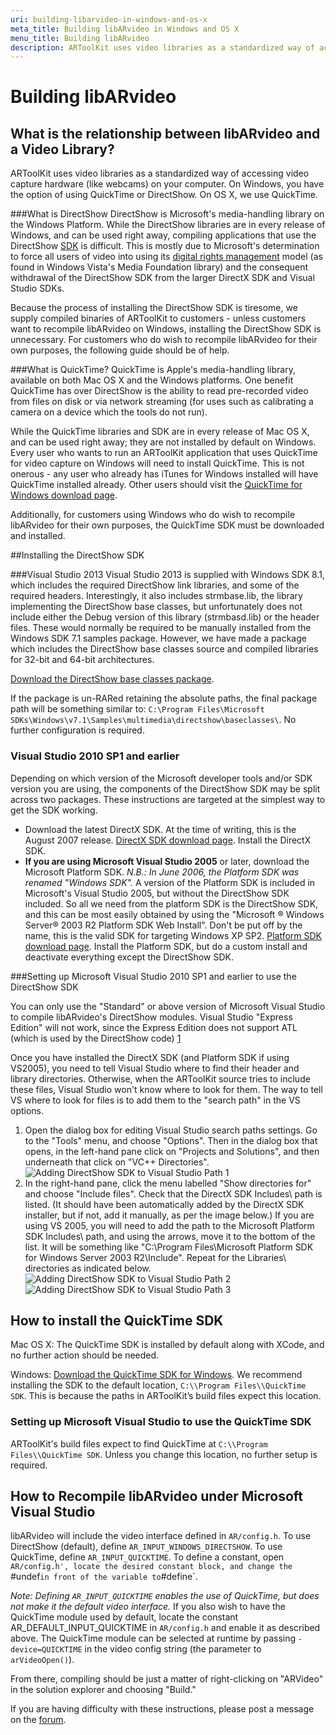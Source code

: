 ```yaml
---
uri: building-libarvideo-in-windows-and-os-x
meta_title: Building libARvideo in Windows and OS X
menu_title: Building libARvideo
description: ARToolKit uses video libraries as a standardized way of accessing video capture hardware (like webcams) on your computer. On Windows, you have the option of using QuickTime or DirectShow. On OS X, we use QuickTime.
---
```


# Building libARvideo

## What is the relationship between libARvideo and a Video Library?
ARToolKit uses video libraries as a standardized way of accessing video capture hardware (like webcams) on your computer. On Windows, you have the option of using QuickTime or DirectShow. On OS X, we use QuickTime.

###What is DirectShow
DirectShow is Microsoft's media-handling library on the Windows Platform. While the DirectShow libraries are in every release of Windows, and can be used right away, compiling applications that use the DirectShow [SDK][1a] is difficult. This is mostly due to Microsoft's determination to force all users of video into using its [digital rights management][2a] model (as found in Windows Vista's Media Foundation library) and the consequent withdrawal of the DirectShow SDK from the larger DirectX SDK and Visual Studio SDKs.

Because the process of installing the DirectShow SDK is tiresome, we supply compiled binaries of ARToolKit to customers - unless customers want to recompile libARvideo on Windows, installing the DirectShow SDK is unnecessary. For customers who do wish to recompile libARvideo for their own purposes, the following guide should be of help.

###What is QuickTime?
QuickTime is Apple's media-handling library, available on both Mac OS X and the Windows platforms. One benefit QuickTime has over DirectShow is the ability to read pre-recorded video from files on disk or via network streaming (for uses such as calibrating a camera on a device which the tools do not run).

While the QuickTime libraries and SDK are in every release of Mac OS X, and can be used right away; they are not installed by default on Windows. Every user who wants to run an ARToolKit application that uses QuickTime for video capture on Windows will need to install QuickTime. This is not onerous - any user who already has iTunes for Windows installed will have QuickTime installed already. Other users should visit the [QuickTime for Windows download page][1].

Additionally, for customers using Windows who do wish to recompile libARvideo for their own purposes, the QuickTime SDK must be downloaded and installed.

##Installing the DirectShow SDK

###Visual Studio 2013
Visual Studio 2013 is supplied with Windows SDK 8.1, which includes the required DirectShow link libraries, and some of the required headers. Interestingly, it also includes strmbase.lib, the library implementing the DirectShow base classes, but unfortunately does not include either the Debug version of this library (strmbasd.lib) or the header files. These would normally be required to be manually installed from the Windows SDK 7.1 samples package. However, we have made a package which includes the DirectShow base classes source and compiled libraries for 32-bit and 64-bit architectures.

[Download the DirectShow base classes package][3a].

If the package is un-RARed retaining the absolute paths, the final package path will be something similar to: `C:\Program Files\Microsoft SDKs\Windows\v7.1\Samples\multimedia\directshow\baseclasses\`. No further configuration is required.

### Visual Studio 2010 SP1 and earlier

Depending on which version of the Microsoft developer tools and/or SDK version you are using, the components of the DirectShow SDK may be split across two packages. These instructions are targeted at the simplest way to get the SDK working.

-   Download the latest DirectX SDK. At the time of writing, this is the August 2007 release. [DirectX SDK download page][4a]. Install the DirectX SDK.
-   **If you are using Microsoft Visual Studio 2005** or later, download the Microsoft Platform SDK. *N.B.: In June 2006, the Platform SDK was renamed "Windows SDK".* A version of the Platform SDK is included in Microsoft's Visual Studio 2005, but without the DirectShow SDK included. So all we need from the platform SDK is the DirectShow SDK, and this can be most easily obtained by using the "Microsoft ® Windows Server® 2003 R2 Platform SDK Web Install". Don't be put off by the name, this is the valid SDK for targeting Windows XP SP2. [Platform SDK download page][5a]. Install the Platform SDK, but do a custom install and deactivate everything except the DirectShow SDK.

###Setting up Microsoft Visual Studio 2010 SP1 and earlier to use the DirectShow SDK

You can only use the "Standard" or above version of Microsoft Visual Studio to compile libARvideo's DirectShow modules. Visual Studio "Express Edition" will not work, since the Express Edition does not support ATL (which is used by the DirectShow code) [1][6a]

Once you have installed the DirectX SDK (and Platform SDK if using VS2005), you need to tell Visual Studio where to find their header and library directories. Otherwise, when the ARToolKit source tries to include these files, Visual Studio won't know where to look for them. The way to tell VS where to look for files is to add them to the "search path" in the VS options.

1.  Open the dialog box for editing Visual Studio search paths settings. Go to the "Tools" menu, and choose "Options". Then in the dialog box that opens, in the left-hand pane click on "Projects and Solutions", and then underneath that click on "VC++ Directories". ![Adding DirectShow SDK to Visual Studio Path 1][Adding_DirectShow_SDK_to_Visual_Studio_path_1]
2.  In the right-hand pane, click the menu labelled "Show directories for" and choose "Include files". Check that the DirectX SDK Includes\\ path is listed. (It should have been automatically added by the DirectX SDK installer, but if not, add it manually, as per the image below.) If you are using VS 2005, you will need to add the path to the Microsoft Platform SDK Includes\\ path, and using the arrows, move it to the bottom of the list. It will be something like "C:\\Program Files\\Microsoft Platform SDK for Windows Server 2003 R2\\Include". Repeat for the Libraries\\ directories as indicated below. ![Adding DirectShow SDK to Visual Studio Path 2][Adding_DirectShow_SDK_to_Visual_Studio_path_2] ![Adding DirectShow SDK to Visual Studio Path 3][Adding_DirectShow_SDK_to_Visual_Studio_path_3]

## How to install the QuickTime SDK

Mac OS X: The QuickTime SDK is installed by default along with XCode, and no further action should be needed.

Windows: [Download the QuickTime SDK for Windows][2]. We recommend installing the SDK to the default location, `C:\\Program Files\\QuickTime SDK`. This is because the paths in ARToolKit’s build files expect this location.

### Setting up Microsoft Visual Studio to use the QuickTime SDK

ARToolKit's build files expect to find QuickTime at `C:\\Program Files\\QuickTime SDK`. Unless you change this location, no further setup is required.

## How to Recompile libARvideo under Microsoft Visual Studio
libARvideo will include the video interface defined in `AR/config.h`. To use DirectShow (default), define `AR_INPUT_WINDOWS_DIRECTSHOW`. To use QuickTime, define `AR_INPUT_QUICKTIME`. To define a constant, open `AR/config.h', locate the desired constant block, and change the `\#undef` in front of the variable to `\#define`.

*Note: Defining `AR_INPUT_QUICKTIME` enables the use of QuickTime, but does not make it the default video interface.* If you also wish to have the QuickTime module used by default, locate the constant AR_DEFAULT_INPUT_QUICKTIME in `AR/config.h` and enable it as described above. The QuickTime module can be selected at runtime by passing `-device=QUICKTIME` in the video config string (the parameter to `arVideoOpen()`).

From there, compiling should be just a matter of right-clicking on "ARVideo" in the solution explorer and choosing "Build."

If you are having difficulty with these instructions, please post a message on the [forum][3].

[1]: http://www.apple.com/quicktime/download/       "Download QuickTime For Windows"
[2]: http://developer.apple.com/quicktime/download/ "Download QuickTime SDK For Windows"
[3]: http://www.artoolworks.com/support/forum       "ARToolworks Forum"
[1a]: http://en.wikipedia.org/wiki/Software_development_kit      "Software Development Kit on Wikipedia"
[2a]: http://en.wikipedia.org/wiki/Digital_rights_management     "Digital Rights Management on Wikipedia"
[3a]: http://www.artoolworks.com/support/attachments/Microsoft%20DirectShow%20Base%20Classes%20(from%20Windows%20SDK%20v7.1%20samples).rar
[4a]: http://msdn.microsoft.com/en-us/xna/aa937788.aspx
[5a]: http://www.microsoft.com/downloads/details.aspx?FamilyID=0baf2b35-c656-4969-ace8-e4c0c0716adb&DisplayLang=en
[6a]: http://www.microsoft.com/express/support/support-faq.aspx
[Adding_DirectShow_SDK_to_Visual_Studio_path_1]: ../_media/adding_directshow_sdk_to_visual_studio_path_1.png
[Adding_DirectShow_SDK_to_Visual_Studio_path_2]: ../_media/adding_directshow_sdk_to_visual_studio_path_2.png
[Adding_DirectShow_SDK_to_Visual_Studio_path_3]: ../_media/adding_directshow_sdk_to_visual_studio_path_3.png
